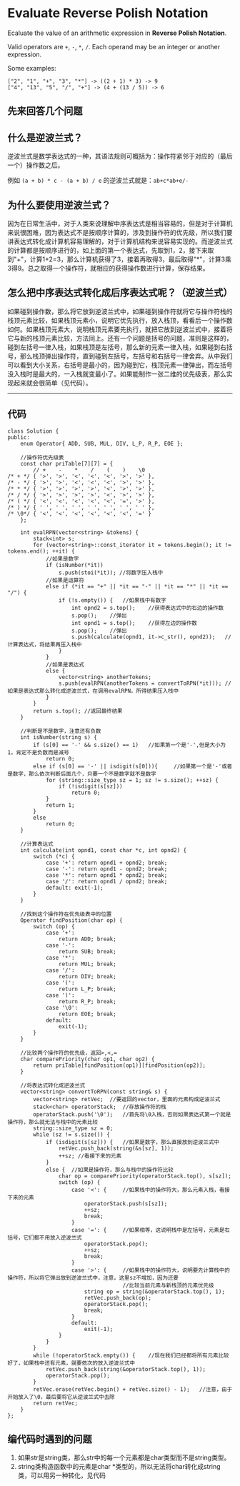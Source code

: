 # Evaluate Reverse Polish Notation

Ecaluate the value of an arithmetic expression in **Reverse Polish Notation**.

Valid operators are `+`, `-`, `*`, `/`. Each operand may be an integer or another expression.

Some examples:

```
["2", "1", "+", "3", "*"] -> ((2 + 1) * 3) -> 9
["4", "13", "5", "/", "+"] -> (4 + (13 / 5)) -> 6
```

## 先来回答几个问题

## 什么是逆波兰式？

逆波兰式是数学表达式的一种，其语法规则可概括为：操作符紧邻于对应的（最后一个）操作数之后。

例如 `(a + b) * c - (a + b) / e` 的逆波兰式就是：`ab+c*ab+e/-`

## 为什么要使用逆波兰式？

因为在日常生活中，对于人类来说理解中序表达式是相当容易的，但是对于计算机来说很困难，因为表达式不是按顺序计算的，涉及到操作符的优先级，所以我们要讲表达式转化成计算机容易理解的，对于计算机结构来说容易实现的。而逆波兰式的计算都是按顺序进行的，如上面的第一个表达式，先取到1，2，接下来取到"+"，计算1+2=3，那么计算机获得了3，接着再取得3，最后取得"*"，计算3乘3得9。总之取得一个操作符，就相应的获得操作数进行计算，保存结果。

## 怎么把中序表达式转化成后序表达式呢？（逆波兰式）

如果碰到操作数，那么将它放到逆波兰式中，如果碰到操作符就将它与操作符栈的栈顶元素比较，如果栈顶元素小，说明它优先执行，放入栈顶，看看后一个操作数如何。如果栈顶元素大，说明栈顶元素要先执行，就把它放到逆波兰式中，接着将它与新的栈顶元素比较，方法同上。还有一个问题是括号的问题，准则是这样的，碰到左括号一律入栈，如果栈顶是左括号，那么新的元素一律入栈，如果碰到右括号，那么栈顶弹出操作符，直到碰到左括号，左括号和右括号一律舍弃。从中我们可以看到大小关系，右括号是最小的，因为碰到它，栈顶元素一律弹出，而左括号没入栈时是最大的，一入栈就变最小了。如果能制作一张二维的优先级表，那么实现起来就会很简单（见代码）。


--------

## 代码



```
class Solution {
public:
	enum Operator{ ADD, SUB, MUL, DIV, L_P, R_P, EOE };
    
    //操作符优先级表
    const char priTable[7][7] = {
    	// +    -    *    /    (    )    \0
/* + */ { '>', '>', '<', '<', '<', '>', '>' },
/* - */ { '>', '>', '<', '<', '<', '>', '>' },
/* * */ { '>', '>', '>', '>', '<', '>', '>' },
/* / */ { '>', '>', '>', '>', '<', '>', '>' },
/* ( */ { '<', '<', '<', '<', '<', '=', '>' },
/* ) */ { ' ', ' ', ' ', ' ', ' ', ' ', ' ' },
/* \0*/ { '<', '<', '<', '<', '<', '<', '=' }
    };
    
	int evalRPN(vector<string> &tokens) {
		stack<int> s;
		for (vector<string>::const_iterator it = tokens.begin(); it != tokens.end(); ++it) {
			//如果是数字
			if (isNumber(*it))
				s.push(stoi(*it)); //将数字压入栈中
			//如果是运算符
			else if (*it == "+" || *it == "-" || *it == "*" || *it == "/") {
				if (!s.empty()) {	//如果栈中有数字
					int opnd2 = s.top();	//获得表达式中的右边的操作数
					s.pop();	//弹出
					int opnd1 = s.top();	//获得左边的操作数
					s.pop();	//弹出
					s.push(calculate(opnd1, it->c_str(), opnd2));	//计算表达式，将结果再压入栈中
				}
			}
			//如果是表达式
			else {
				vector<string> anotherTokens;
				s.push(evalRPN(anotherTokens = convertToRPN(*it)));	//如果是表达式那么转化成逆波兰式，在调用evalRPN，所得结果压入栈中
			}
		}
		return s.top();	//返回最终结果
	}
    
    //判断是不是数字，注意还有负数
	int isNumber(string s) {
		if (s[0] == '-' && s.size() == 1)	//如果第一个是'-',但是大小为1，肯定不是负数而是减号
			return 0;
		else if (s[0] == '-' || isdigit(s[0])){		//如果第一个是'-'或者是数字，那么依次判断后面几个，只要一个不是数字就不是数字
			for (string::size_type sz = 1; sz != s.size(); ++sz) {
				if (!isdigit(s[sz]))
					return 0;
			}
			return 1;
		}
		else
			return 0;
	}
    
    //计算表达式
	int calculate(int opnd1, const char *c, int opnd2) {
		switch (*c) {
            case '+': return opnd1 + opnd2; break;
            case '-': return opnd1 - opnd2; break;
            case '*': return opnd1 * opnd2; break;
            case '/': return opnd1 / opnd2; break;
            default: exit(-1);
		}
	}
    
    //找到这个操作符在优先级表中的位置
	Operator findPosition(char op) {
		switch (op) {
            case '+':
                return ADD; break;
            case '-':
                return SUB; break;
            case '*':
                return MUL; break;
            case '/':
                return DIV; break;
            case '(':
                return L_P; break;
            case ')':
                return R_P; break;
            case '\0':
                return EOE; break;
            default:
                exit(-1);
		}
	}
    
    //比较两个操作符的优先级，返回>,<,=
	char comparePriority(char op1, char op2) {
		return priTable[findPosition(op1)][findPosition(op2)];
	}
    
    //将表达式转化成逆波兰式
	vector<string> convertToRPN(const string& s) {
		vector<string> retVec;	//要返回的vector，里面的元素构成逆波兰式
		stack<char> operatorStack;	//存放操作符的栈
		operatorStack.push('\0');	//首先将\0入栈，否则如果表达式第一个就是操作符，那么就无法与栈中的元素比较
		string::size_type sz = 0;
		while (sz != s.size()) {
			if (isdigit(s[sz])) {	//如果是数字，那么直接放到逆波兰式中
				retVec.push_back(string(&s[sz], 1));
				++sz; //看接下来的元素
			}
			else {	//如果是操作符，那么与栈中的操作符比较
				char op = comparePriority(operatorStack.top(), s[sz]);
				switch (op) {
                    case '<': {		//如果栈中的操作符大，那么元素入栈，看接下来的元素
                        operatorStack.push(s[sz]);
                        ++sz;
                        break;
                    }
                    case '=': {		//如果相等，这说明栈中是左括号，元素是右括号，它们都不用放入逆波兰式
                        operatorStack.pop();
                        ++sz;
                        break;
                    }
                    case '>': {		//如果栈中的操作符大，说明要先计算栈中的操作符，所以将它弹出放到逆波兰式中，注意，这里sz不增加，因为还要
                    				//比较当前元素与新栈顶的元素优先级
                        string op = string(&operatorStack.top(), 1);
                        retVec.push_back(op);
                        operatorStack.pop();
                        break;
                    }
                    default:
                        exit(-1);
				}
			}
		}	
		while (!operatorStack.empty()) {	//现在我们已经都将所有元素比较好了，如果栈中还有元素，就要依次的放入逆波兰式中
			retVec.push_back(string(&operatorStack.top(), 1));	
			operatorStack.pop();
		}
		retVec.erase(retVec.begin() + retVec.size() - 1);	//注意，由于开始放入了\0，最后要将它从逆波兰式中去除
		return retVec;
	}
};

```

## 编代码时遇到的问题

1. 如果str是string类，那么str中的每一个元素都是char类型而不是string类型。
2. string类构造函数中的元素是char *类型的，所以无法将char转化成string类，可以用另一种转化，见代码



